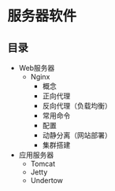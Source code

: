 # 服务器软件


## 目录

* Web服务器
  * Nginx
    * 概念
    * 正向代理
    * 反向代理（负载均衡）
    * 常用命令
    * 配置
    * 动静分离（网站部署）
    * 集群搭建
* 应用服务器
  * Tomcat
  * Jetty
  * Undertow

